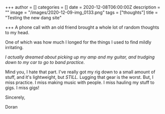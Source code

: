+++
author = []
categories = []
date = 2020-12-08T06:00:00Z
description = ""
image = "/images/2020-12-09-img_0133.png"
tags = ["thoughts"]
title = "Testing the new dang site"

+++
A phone call with an old friend brought a whole lot of random thoughts to my head.

One of which was how much I longed for the things I used to find mildly irritating. 

_I actually dreamed about picking up my amp and my guitar, and trudging down to my car to go to band practice._

Mind you, I hate that part. I've really got my rig down to a small amount of stuff, and it's lightweight, but _STILL._ Lugging that gear is the worst. But, I miss practice. I miss making music with people. I miss hauling my stuff to gigs. I miss gigs!

Sincerely,

Doran